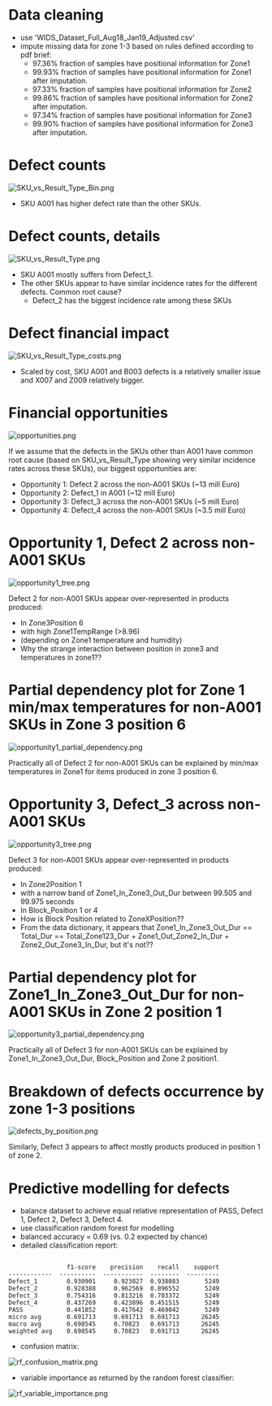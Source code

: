 # Data cleaning
- use 'WIDS_Dataset_Full_Aug18_Jan19_Adjusted.csv'
- impute missing data for zone 1-3 based on rules defined according to pdf brief:
  - 97.36% fraction of samples have positional information for Zone1
  - 99.93% fraction of samples have positional information for Zone1 after imputation.
  - 97.33% fraction of samples have positional information for Zone2
  - 99.86% fraction of samples have positional information for Zone2 after imputation.
  - 97.34% fraction of samples have positional information for Zone3
  - 99.90% fraction of samples have positional information for Zone3 after imputation.

# Defect counts
![SKU_vs_Result_Type_Bin.png](figures/SKU_vs_Result_Type_Bin.png)
- SKU A001 has higher defect rate than the other SKUs. 

# Defect counts, details
![SKU_vs_Result_Type.png](figures/SKU_vs_Result_Type.png)
- SKU A001 mostly suffers from Defect_1.
- The other SKUs appear to have similar incidence rates for the different defects. Common root cause?
  - Defect_2 has the biggest incidence rate among these SKUs
  
# Defect financial impact
![SKU_vs_Result_Type_costs.png](figures/SKU_vs_Result_Type_costs.png)
- Scaled by cost, SKU A001 and B003 defects is a relatively smaller issue and X007 and Z009 relatively bigger. 

# Financial opportunities
![opportunities.png](figures/opportunities.png)

If we assume that the defects in the SKUs other than A001 have common root cause (based on SKU_vs_Result_Type showing
very similar incidence rates across these SKUs), our biggest opportunities are:
- Opportunity 1: Defect 2 across the non-A001 SKUs (~13 mill Euro)
- Opportunity 2: Defect_1 in A001 (~12 mill Euro)
- Opportunity 3: Defect_3 across the non-A001 SKUs (~5 mill Euro)
- Opportunity 4: Defect_4 across the non-A001 SKUs (~3.5 mill Euro)

# Opportunity 1, Defect 2 across non-A001 SKUs
![opportunity1_tree.png](figures/opportunity1_tree.png)

Defect 2 for non-A001 SKUs appear over-represented in products produced:
- In Zone3Position 6
- with high Zone1TempRange (>8.96)
- (depending on Zone1 temperature and humidity)
- Why the strange interaction between position in zone3 and temperatures in zone1??

# Partial dependency plot for Zone 1 min/max temperatures for non-A001 SKUs in Zone 3 position 6

![opportunity1_partial_dependency.png](figures/opportunity1_partial_dependency.png)

Practically all of Defect 2 for non-A001 SKUs can be explained by min/max temperatures in Zone1
for items produced in zone 3 position 6.

# Opportunity 3, Defect_3 across non-A001 SKUs
![opportunity3_tree.png](figures/opportunity3_tree.png)

Defect 3 for non-A001 SKUs appear over-represented in products produced:
- In Zone2Position 1
- with a narrow band of Zone1_In_Zone3_Out_Dur between 99.505 and 99.975 seconds
- In Block_Position 1 or 4
- How is Block Position related to ZoneXPosition??
- From the data dictionary, it appears that
  Zone1_In_Zone3_Out_Dur == Total_Dur == Total_Zone123_Dur + Zone1_Out_Zone2_In_Dur + Zone2_Out_Zone3_In_Dur, but it's not??

# Partial dependency plot for Zone1_In_Zone3_Out_Dur for non-A001 SKUs in Zone 2 position 1

![opportunity3_partial_dependency.png](figures/opportunity3_partial_dependency.png)

Practically all of Defect 3 for non-A001 SKUs can be explained by Zone1_In_Zone3_Out_Dur, Block_Position and Zone 2 position1.


# Breakdown of defects occurrence by zone 1-3 positions

![defects_by_position.png](figures/defects_by_position.png)

Similarly, Defect 3 appears to affect mostly products produced in position 1 of zone 2.

# Predictive modelling for defects
- balance dataset to achieve equal relative representation of PASS, Defect 1, Defect 2, Defect 3, Defect 4.
- use classification random forest for modelling
- balanced accuracy = 0.69 (vs. 0.2 expected by chance)
- detailed classification report:
```

                f1-score    precision    recall    support
------------  ----------  -----------  --------  ---------
Defect_1        0.930901     0.923827  0.938083       5249
Defect_2        0.928388     0.962569  0.896552       5249
Defect_3        0.754316     0.813216  0.703372       5249
Defect_4        0.437269     0.423896  0.451515       5249
PASS            0.441852     0.417642  0.469042       5249
micro avg       0.691713     0.691713  0.691713      26245
macro avg       0.698545     0.70823   0.691713      26245
weighted avg    0.698545     0.70823   0.691713      26245
```

- confusion matrix:

![rf_confusion_matrix.png](figures/rf_confusion_matrix.png)

- variable importance as returned by the random forest classifier:

![rf_variable_importance.png](figures/rf_variable_importance.png)

